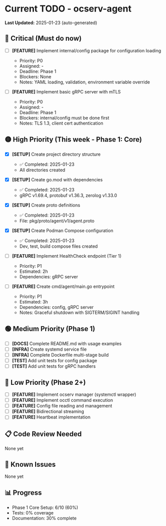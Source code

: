 # Current TODO - ocserv-agent

**Last Updated:** 2025-01-23 (auto-generated)

## 🔴 Critical (Must do now)

- [ ] **[FEATURE]** Implement internal/config package for configuration loading
  - Priority: P0
  - Assigned: -
  - Deadline: Phase 1
  - Blockers: None
  - Notes: YAML loading, validation, environment variable override

- [ ] **[FEATURE]** Implement basic gRPC server with mTLS
  - Priority: P0
  - Assigned: -
  - Deadline: Phase 1
  - Blockers: internal/config must be done first
  - Notes: TLS 1.3, client cert authentication

## 🟡 High Priority (This week - Phase 1: Core)

- [x] **[SETUP]** Create project directory structure
  - ✅ Completed: 2025-01-23
  - All directories created

- [x] **[SETUP]** Create go.mod with dependencies
  - ✅ Completed: 2025-01-23
  - gRPC v1.69.4, protobuf v1.36.3, zerolog v1.33.0

- [x] **[SETUP]** Create proto definitions
  - ✅ Completed: 2025-01-23
  - File: pkg/proto/agent/v1/agent.proto

- [x] **[SETUP]** Create Podman Compose configuration
  - ✅ Completed: 2025-01-23
  - Dev, test, build compose files created

- [ ] **[FEATURE]** Implement HealthCheck endpoint (Tier 1)
  - Priority: P1
  - Estimated: 2h
  - Dependencies: gRPC server

- [ ] **[FEATURE]** Create cmd/agent/main.go entrypoint
  - Priority: P1
  - Estimated: 3h
  - Dependencies: config, gRPC server
  - Notes: Graceful shutdown with SIGTERM/SIGINT handling

## 🟢 Medium Priority (Phase 1)

- [ ] **[DOCS]** Complete README.md with usage examples
- [ ] **[INFRA]** Create systemd service file
- [ ] **[INFRA]** Complete Dockerfile multi-stage build
- [ ] **[TEST]** Add unit tests for config package
- [ ] **[TEST]** Add unit tests for gRPC handlers

## 🔵 Low Priority (Phase 2+)

- [ ] **[FEATURE]** Implement ocserv manager (systemctl wrapper)
- [ ] **[FEATURE]** Implement occtl command execution
- [ ] **[FEATURE]** Config file reading and management
- [ ] **[FEATURE]** Bidirectional streaming
- [ ] **[FEATURE]** Heartbeat implementation

## 📋 Code Review Needed

None yet

## 🐛 Known Issues

None yet

## 📊 Progress

- Phase 1 Core Setup: 6/10 (60%)
- Tests: 0% coverage
- Documentation: 30% complete
